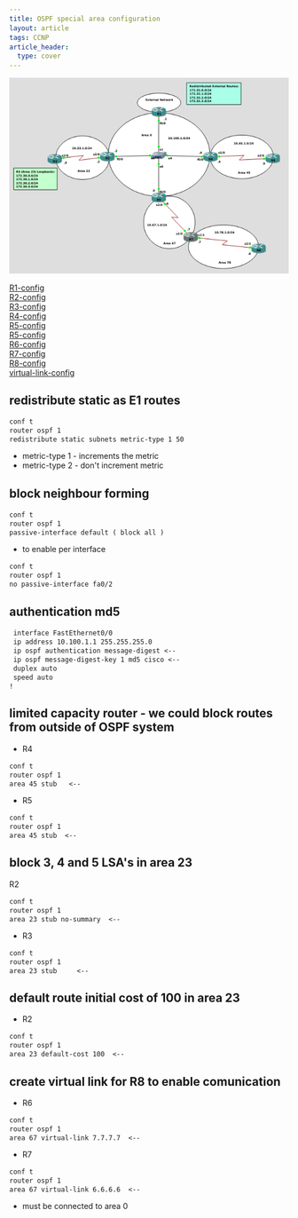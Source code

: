 ```yaml
---
title: OSPF special area configuration
layout: article
tags: CCNP
article_header:
  type: cover
---
```


![GNS3-config](/assets/images/Cisco/ospf-sa-config.png)

[R1-config](/assets/images/Cisco/ospf-sa-R1.txt)  
[R2-config](/assets/images/Cisco/ospf-sa-R1.txt)  
[R3-config](/assets/images/Cisco/ospf-sa-R1.txt)  
[R4-config](/assets/images/Cisco/ospf-sa-R1.txt)  
[R5-config](/assets/images/Cisco/ospf-sa-R1.txt)  
[R5-config](/assets/images/Cisco/ospf-sa-R1.txt)  
[R6-config](/assets/images/Cisco/ospf-sa-R1.txt)  
[R7-config](/assets/images/Cisco/ospf-sa-R1.txt)  
[R8-config](/assets/images/Cisco/ospf-sa-R1.txt)  
[virtual-link-config](/assets/images/Cisco/ospf-sa-R1.txt)  

## redistribute static as E1 routes

```
conf t
router ospf 1
redistribute static subnets metric-type 1 50
```

- metric-type 1 - increments the metric
- metric-type 2 - don't increment metric

## block neighbour forming 

```
conf t
router ospf 1
passive-interface default ( block all )
```

- to enable per interface

```
conf t
router ospf 1
no passive-interface fa0/2
```

## authentication md5

```
 interface FastEthernet0/0
 ip address 10.100.1.1 255.255.255.0
 ip ospf authentication message-digest <--
 ip ospf message-digest-key 1 md5 cisco <--
 duplex auto
 speed auto
!
```

## limited capacity router - we could block routes from outside of OSPF system

- R4  

```
conf t
router ospf 1
area 45 stub   <--
```

- R5

```
conf t
router ospf 1
area 45 stub  <--
```

## block 3, 4 and 5 LSA's in area 23

R2

```
conf t 
router ospf 1
area 23 stub no-summary  <--
```

- R3

```
conf t 
router ospf 1
area 23 stub     <--
```

## default route initial cost of 100 in area 23

- R2

```
conf t 
router ospf 1
area 23 default-cost 100  <--
```

## create virtual link for R8 to enable comunication

- R6

```
conf t
router ospf 1
area 67 virtual-link 7.7.7.7  <--
```

- R7

```
conf t
router ospf 1
area 67 virtual-link 6.6.6.6  <--
```

- must be connected to area 0